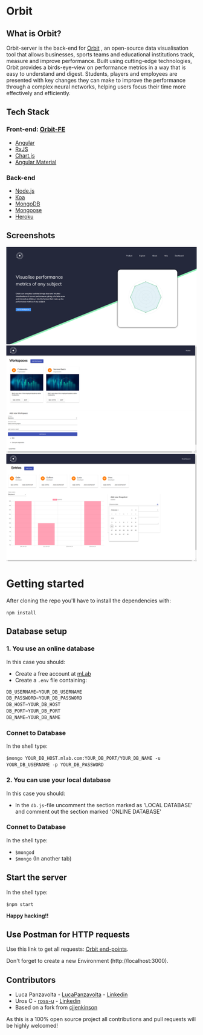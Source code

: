 # Orbit

## What is Orbit?
Orbit-server is the back-end for [Orbit](https://github.com/LucaPanzavolta/Orbit-FE) , an open-source data visualisation tool that allows businesses, sports teams and educational institutions track, measure and improve performance. Built using cutting-edge technologies, Orbit provides a birds-eye-view on performance metrics in a way that is easy to understand and digest. Students, players and employees are presented with key changes they can make to improve the performance through a complex neural networks, helping users focus their time more effectively and efficiently.

## Tech Stack

### Front-end: [Orbit-FE](https://github.com/LucaPanzavolta/Orbit-FE)
* [Angular](https://angular.io/)
* [RxJS](https://rxjs-dev.firebaseapp.com/)
* [Chart.js](https://www.chartjs.org/)
* [Angular Material](https://material.angular.io/)

### Back-end

* [Node.js](https://nodejs.org/en/)
* [Koa](https://koajs.com/)
* [MongoDB](https://www.mongodb.com/)
* [Mongoose](https://mongoosejs.com/)
* [Heroku](https://www.heroku.com/)

## Screenshots
![homepage](Screenshots/homepage.png)
![product detail](Screenshots/workspaces.png)
![entries](Screenshots/entries.png)

# Getting started
After cloning the repo you'll have to install the dependencies with:

`npm install`

## Database setup

### 1. You use an online database

In this case you should: 

* Create a free account at [mLab](https://mlab.com/) 
* Create a `.env` file containing: 

```javascript
DB_USERNAME=YOUR_DB_USERNAME
DB_PASSWORD=YOUR_DB_PASSWORD
DB_HOST=YOUR_DB_HOST
DB_PORT=YOUR_DB_PORT
DB_NAME=YOUR_DB_NAME
```

### Connet to Database

In the shell type:

 `$mongo YOUR_DB_HOST.mlab.com:YOUR_DB_PORT/YOUR_DB_NAME -u YOUR_DB_USERNAME -p YOUR_DB_PASSWORD`



### 2. You can use your local database

In this case you should:

* In the `db.js`-file uncomment the section marked as 'LOCAL DATABASE' and comment out the section marked 'ONLINE DATABASE'

### Connet to Database

In the shell type:

* `$mongod`
* `$mongo`       (In another tab)



## Start the server

In the shell type:

`$npm start`

**Happy hacking!!**



## Use Postman for HTTP requests

Use this link to get all requests: [Orbit end-points](https://www.getpostman.com/collections/ac2fd74513927f01fa8f).

Don't forget to create a new Environment (http://localhost:3000).

## Contributors
* Luca Panzavolta - [LucaPanzavolta](https://github.com/LucaPanzavolta) - [Linkedin](https://www.linkedin.com/in/lucapanzavolta)
* Uros C - [ross-u](https://github.com/ross-u) - [Linkedin](https://www.linkedin.com/in/uros-cirkovic)
* Based on a fork from [cjjenkinson](https://github.com/cjjenkinson)

As this is a 100% open source project all contributions and pull requests will be highly welcomed!


